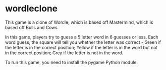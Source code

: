 # wordleclone
This game is a clone of Wordle, which is based off Mastermind, which is based off Bulls and Cows.

In this game, players try to guess a 5 letter word in 6 guesses or less. Each word guess, the square will tell you whether the letter was correct - Green if the letter is in the correct position; Yellow if the letter is in the word but not in the correct position; Grey if the letter is not in the word.

To run this game, you need to install the pygame Python module.
